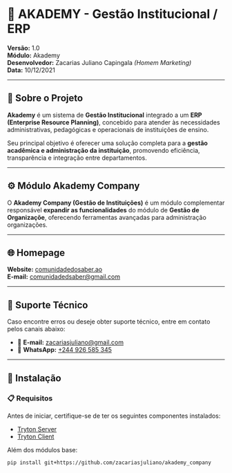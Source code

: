 # 🏫 AKADEMY - Gestão Institucional / ERP

**Versão:** 1.0  
**Módulo:** Akademy  
**Desenvolvedor:** Zacarias Juliano Capingala *(Homem Marketing)*  
**Data:** 10/12/2021

---

## 📘 Sobre o Projeto

**Akademy** é um sistema de **Gestão Institucional** integrado a um **ERP (Enterprise Resource Planning)**, concebido para atender às necessidades administrativas, pedagógicas e operacionais de instituições de ensino.

Seu principal objetivo é oferecer uma solução completa para a **gestão acadêmica e administração da instituição**, promovendo eficiência, transparência e integração entre departamentos.

---

## ⚙️ Módulo Akademy Company

O **Akademy Company (Gestão de Instituições)** é um módulo complementar responsável **expandir as funcionalidades** do módulo de **Gestão de Organizaçõe**, oferecendo ferramentas avançadas para administração organizações.  

---


## 🌐 Homepage

**Website:** [comunidadedosaber.ao](https://comunidadedosaber.ao)  
**E-mail:** [comunidadedsaber@gmail.com](mailto:comunidadedsaber@gmail.com)

---

## 💬 Suporte Técnico

Caso encontre erros ou deseje obter suporte técnico, entre em contato pelos canais abaixo:

- 📧 **E-mail:** [zacariasjuliano@gmail.com](mailto:zacariasjuliano@gmail.com)  
- 💬 **WhatsApp:** [+244 926 585 345](https://wa.me/244926585345)

---

## 🧩 Instalação

### 📋 Requisitos

Antes de iniciar, certifique-se de ter os seguintes componentes instalados:

- [Tryton Server](https://www.tryton.org/)
- [Tryton Client](https://www.tryton.org/)

Além dos módulos base:

```bash
pip install git+https://github.com/zacariasjuliano/akademy_company
